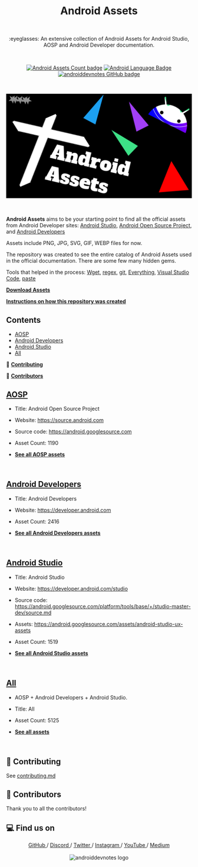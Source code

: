 <h1 align="center">Android Assets</h1></br>

<p align="center">
:eyeglasses: An extensive collection of Android Assets for Android Studio, AOSP and Android Developer documentation.
</p>
<br>

<p align="center">
  <a href="#"><img alt="Android Assets Count badge" src="https://badgen.net/badge/Assets/5125?color=0984e3"/></a>
  <a href="#"><img alt="Android Language Badge" src="https://badgen.net/badge/OS/Android?icon=https://raw.githubusercontent.com/androiddevnotes/learn-jetpack-compose-android/master/assets/android.svg&color=3ddc84"/></a>
  <a href="https://github.com/androiddevnotes"><img alt="androiddevnotes GitHub badge" src="https://badgen.net/badge/GitHub/androiddevnotes?icon=github&color=24292e"/></a>
</p>

<br>

<p align="center">
<img src="assets/android-assets.png" alt="android assets banner"></img>
</p>

<br>

**Android Assets** aims to be your starting point to find all the official assets from Android Developer sites: [Android Studio](https://developer.android.com/studio), [Android Open Source Project](https://source.android.com/), and [Android Developers](https://developer.android.com/)

Assets include PNG, JPG, SVG, GIF, WEBP files for now.

The repository was created to see the entire catalog of Android Assets used in the official documentation. There are some few many hidden gems.

Tools that helped in the process: [Wget](https://www.gnu.org/software/wget/), [regex](https://en.wikipedia.org/wiki/Regular_expression), [git](https://git-scm.com/), [Everything](https://www.voidtools.com/), [Visual Studio Code](https://code.visualstudio.com/), [paste](https://www.gnu.org/software/coreutils/manual/html_node/paste-invocation.html#:~:text=paste%20writes%20to%20standard%20output,no%20input%20files%20are%20given.&text=The%20program%20accepts%20the%20following,Also%20see%20Common%20options.)

[**Download Assets**](https://drive.google.com/drive/folders/1X6AAoaiI9jqDXz7E3UDr_cHB76XzIivE?usp=sharing) 

[**Instructions on how this repository was created**](instructions.md) 

## Contents

- [AOSP](#aosp)
- [Android Developers](#android-developers)
- [Android Studio](#android-studio)
- [All](#all)

:memo: [**Contributing**](#memo-contributing)

:seedling: [**Contributors**](#seedling-contributors)


## [AOSP](aosp/README.md)

- Title: Android Open Source Project

- Website: https://source.android.com

- Source code: https://android.googlesource.com

- Asset Count: 1190

- [**See all AOSP assets**](aosp/README.md)

<br>

## [Android Developers](android-developer/README.md)

- Title: Android Developers

- Website: https://developer.android.com

- Asset Count: 2416

- [**See all Android Developers assets**](android-developer/README.md)

<br>

## [Android Studio](android-studio-ux-assets/README.md)

- Title: Android Studio

- Website: https://developer.android.com/studio

- Source code: https://android.googlesource.com/platform/tools/base/+/studio-master-dev/source.md

- Assets: https://android.googlesource.com/assets/android-studio-ux-assets

- Asset Count: 1519

- [**See all Android Studio assets**](android-studio-ux-assets/README.md)

<br>

## [All](all/README.md)

- AOSP + Android Developers + Android Studio.

- Title: All

- Asset Count: 5125

- [**See all assets**](all/README.md)

<br>

## :memo: Contributing

See [contributing.md](contributing.md)

## :seedling: Contributors

Thank you to all the contributors!

## :computer: Find us on

<div align="center">
	<a href="https://github.com/androiddevnotes"> GitHub </a> / <a href="https://discord.gg/vBnEhuC"> Discord </a> / <a href="https://twitter.com/androiddevnotes"> Twitter </a> / <a href="https://www.instagram.com/androiddevnotes"> Instagram </a> / <a href="https://www.youtube.com/channel/UCQATLaT0xKkSm-KKVQzpu0Q"> YouTube </a> / <a href="https://medium.com/@androiddevnotes"> Medium </a>
	<br><br>
    <img width="320px" src="https://raw.githubusercontent.com/androiddevnotes/androiddevnotes/master/assets/androiddevnotes.png" alt="androiddevnotes logo"></img>
</div>